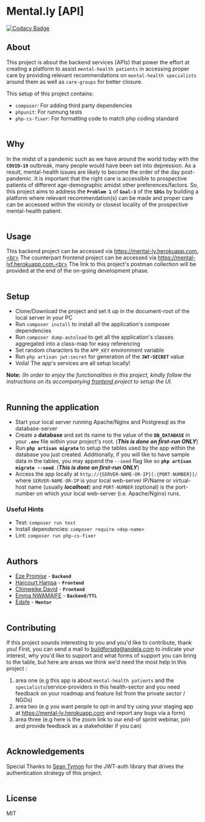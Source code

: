 # Mental.ly [API]

[![Codacy Badge](https://api.codacy.com/project/badge/Grade/07ff081ef79845559db9a4fd5e77e760)](https://app.codacy.com/gh/BuildForSDG/Team-087-Backend?utm_source=github.com&utm_medium=referral&utm_content=BuildForSDG/Team-087-Backend&utm_campaign=Badge_Grade_Settings)

## About

<!-- What is this project about. Ok to enrich here or the section above it with an image. -->

This project is about the backend services (APIs) that power the effort at creating a platform to assist `mental-health patients` in accessing proper care by providing relevant recommendations on `mental-health specialists` around them as well as `care-groups` for better closure.

<!-- Once this repo has been setup on Codacy by the TTL, replace the above badge with the actual one from the Codacy dashboard, and add the code coverage badge as well. This is mandatory -->

This setup of this project contains:

-   `composer`: For adding third party dependencies
-   `phpunit`: For runnung tests
-   `php-cs-fixer`: For formatting code to match php coding standard
    <br><br>

## Why

<!-- Talk about what problem this solves, what SDG(s) and SGD targets it addresses and why these are important -->

In the midst of a pandemic such as we have around the world today with the **`COVID-19`** outbreak, many people would have been set into depression. As a result, mental-health issues are likely to become the order of the day post-pandemic. It is important that the right care is accessible to prospective patients of different age-demographic amidst other preferences/factors. So, this project aims to address the **`Problem 1`** of **`Goal-3`** of the **`SDGs`** by building a platform where relevant recommendation(s) can be made and proper care can be accessed within the vicinity or closest locality of the prospective mental-health patient.
<br><br>

## Usage

<!-- How would someone use what you have built, include URLs to the deployed app, service e.t.c when you have it setup -->

This backend project can be accessed via https://mental-ly.herokuapp.com.<br>
The counterpart frontend project can be accessed via https://mental-lyf.herokuapp.com.<br>
The link to this project's postman collection will be provided at the end of the on-going development phase.
<br><br>

## Setup

<!-- The `index.php` is the entry to the project and source code should go into the `src` folder. All tests should be written in the test folder. -->

-   Clone/Download the project and set it up in the document-root of the local server in your PC
-   Run `composer install` to install all the application's composer dependencies
-   Run `composer dump-autoload` to get all the application's classes aggregated into a class-map for easy referencing
-   Set random characters to the `APP_KEY` environment variable
-   Run `php artisan jwt:secret` for generation of the **`JWT-SECRET`** value
-   Voila! The app's services are all setup locally!

**Note:** _*(In order to enjoy the functionalities in this project, kindly follow the instructions on its accompanying [frontend](https://github.com/BuildForSDG/Team-087-Frontend) project to setup the UI.*_
<br><br>

## Running the application

-   Start your local server running Apache/Nginx and Postgresql as the database-server
-   Create a **database** and set its name to the value of the **`DB_DATABASE`** in your **`.env`** file within your project's root. (**_This is done on first-run ONLY_**)
-   Run **`php artisan migrate`** to setup the tables used by the app within the database you just created. Additionally, if you will like to have sample data in the tables, you may append the `--seed` flag like so **`php artisan migrate --seed`**. (**_This is done on first-run ONLY_**)
-   Access the app locally at `http://{SERVER-NAME-OR-IP}[:{PORT-NUMBER}]/` where `SERVER-NAME-OR-IP` is your local web-server IP/Name or virtual-host name (usually **_localhost_**) and `PORT-NUMBER` (optional) is the port-number on which your local web-server (i.e. Apache/Nginx) runs.

### Useful Hints

-   Test: `composer run test`
-   Install dependencies: `composer require <dep-name>`
-   Lint: `composer run php-cs-fixer`
    <br><br>

## Authors

<!-- List the team behind this project. Their names linked to their Github, LinkedIn, or Twitter accounts should siffice. Ok to signify the role they play in the project, including the TTL and mentor -->

<!-- ### Team-087 Members -->

-   [Eze Promise](https://github.com/Code-panther) - **`Backend`**
-   [Harcourt Hamsa](https://github.com/harcourthamsa) - **`Frontend`**
-   [Chinweike David](https://github.com/daveOnactive) - **`Frontend`**
-   [Emma NWAMAIFE](https://github.com/highman95) - **`Backend/TTL`**
-   [Edafe](https://github.com/JohnMadakin) - **`Mentor`**
    <br><br>

## Contributing

If this project sounds interesting to you and you'd like to contribute, thank you!
First, you can send a mail to buildforsdg@andela.com to indicate your interest, why you'd like to support and what forms of support you can bring to the table, but here are areas we think we'd need the most help in this project :

1.  area one (e.g this app is about `mental-health patients` and the `specialists`/service-providers in this health-sector and you need feedback on your roadmap and feature list from the private sector / NGOs)
2.  area two (e.g you want people to opt-in and try using your staging app at https://mental-ly.herokuapp.com and report any bugs via a form)
3.  area three (e.g here is the zoom link to our end-of sprint webinar, join and provide feedback as a stakeholder if you can)
    <br><br>

## Acknowledgements

<!-- Did you use someone else’s code?
Do you want to thank someone explicitly?
Did someone’s blog post spark off a wonderful idea or give you a solution to nagging problem?

It's powerful to always give credit. -->

Special Thanks to [Sean Tymon](https://github.com/tymondesigns) for the JWT-auth library that drives the authentication strategy of this project.
<br><br>

## License

MIT
